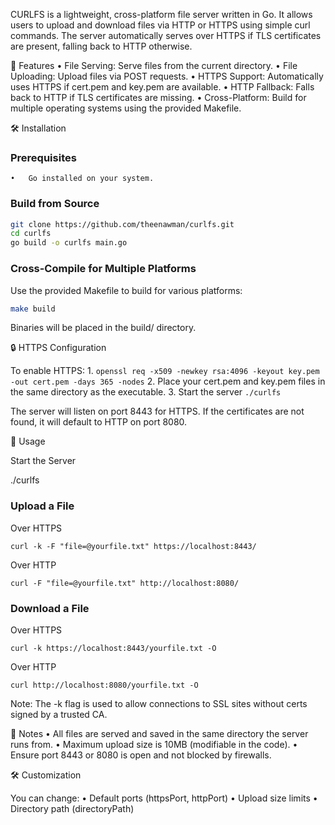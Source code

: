 CURLFS is a lightweight, cross-platform file server written in Go. It allows users to upload and download files via HTTP or HTTPS using simple curl commands. The server automatically serves over HTTPS if TLS certificates are present, falling back to HTTP otherwise.

🚀 Features
	•	File Serving: Serve files from the current directory.
	•	File Uploading: Upload files via POST requests.
	•	HTTPS Support: Automatically uses HTTPS if cert.pem and key.pem are available.
	•	HTTP Fallback: Falls back to HTTP if TLS certificates are missing.
	•	Cross-Platform: Build for multiple operating systems using the provided Makefile.

🛠️ Installation

### Prerequisites
	•	Go installed on your system.

### Build from Source
```sh
git clone https://github.com/theenawman/curlfs.git
cd curlfs
go build -o curlfs main.go
```

### Cross-Compile for Multiple Platforms

Use the provided Makefile to build for various platforms:
```sh
make build
```
Binaries will be placed in the build/ directory.

🔒 HTTPS Configuration

To enable HTTPS:
	1. ```openssl req -x509 -newkey rsa:4096 -keyout key.pem -out cert.pem -days 365 -nodes```
	2.	Place your cert.pem and key.pem files in the same directory as the executable.
	3.	Start the server ```./curlfs```

The server will listen on port 8443 for HTTPS. If the certificates are not found, it will default to HTTP on port 8080.

📂 Usage

Start the Server

./curlfs

### Upload a File

Over HTTPS
```
curl -k -F "file=@yourfile.txt" https://localhost:8443/
```
Over HTTP
```
curl -F "file=@yourfile.txt" http://localhost:8080/
```
### Download a File

Over HTTPS
```
curl -k https://localhost:8443/yourfile.txt -O
```
Over HTTP
```
curl http://localhost:8080/yourfile.txt -O
```
Note: The -k flag is used to allow connections to SSL sites without certs signed by a trusted CA.

📌 Notes
	•	All files are served and saved in the same directory the server runs from.
	•	Maximum upload size is 10MB (modifiable in the code).
	•	Ensure port 8443 or 8080 is open and not blocked by firewalls.

🛠️ Customization

You can change:
	•	Default ports (httpsPort, httpPort)
	•	Upload size limits
	•	Directory path (directoryPath)
